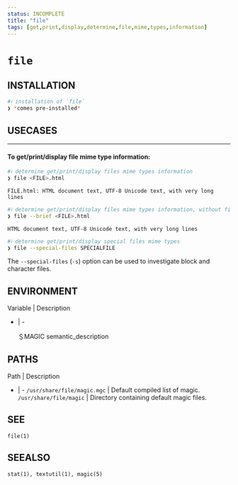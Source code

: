 ```yaml
---
status: INCOMPLETE
title: "file"
tags: [get,print,display,determine,file,mime,types,information]
---
```


# `file`

## INSTALLATION


```bash
#ℹ︎ installation of `file`
❯ *comes pre-installed*
```


## USECASES

----
#### To get/print/display file mime type information:


```bash
#ℹ︎ determine get/print/display files mime types information
❯ file <FILE>.html
```

    FILE.html: HTML document text, UTF-8 Unicode text, with very long lines


```bash
#ℹ︎ determine get/print/display files mime types information, without filename header
❯ file --brief <FILE>.html
```

    HTML document text, UTF-8 Unicode text, with very long lines


```bash
#ℹ︎ determine get/print/display special files mime types
❯ file --special-files SPECIALFILE
```


The `--special-files` (`-s`) option can be used to investigate block and character files.


## ENVIRONMENT

Variable | Description
- | -

    ＄MAGIC
       semantic_description

## PATHS

Path | Description
- | -
`/usr/share/file/magic.mgc` | Default compiled list of magic.
`/usr/share/file/magic` | Directory containing default magic files.

## SEE

    file(1)

## SEEALSO

    stat(1), textutil(1), magic(5)

